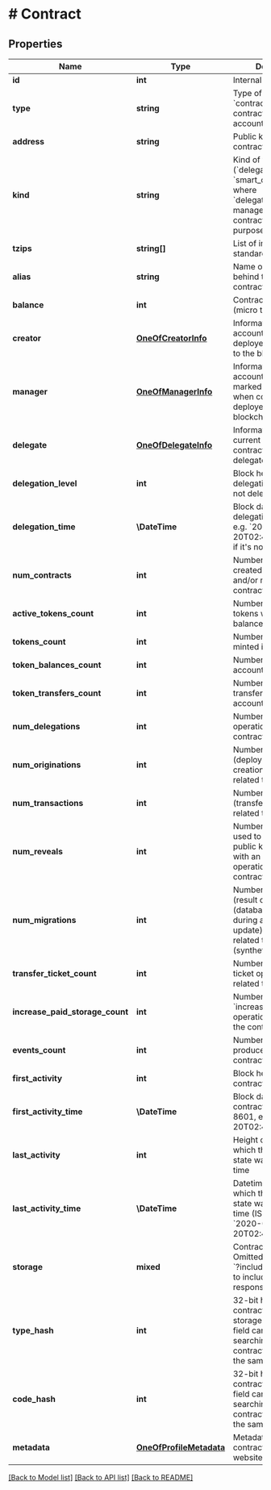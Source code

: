 # # Contract

## Properties

Name | Type | Description | Notes
------------ | ------------- | ------------- | -------------
**id** | **int** | Internal TzKT id | [optional]
**type** | **string** | Type of the account, &#x60;contract&#x60; - smart contract programmable account | [optional]
**address** | **string** | Public key hash of the contract | [optional]
**kind** | **string** | Kind of the contract (&#x60;delegator_contract&#x60; or &#x60;smart_contract&#x60;), where &#x60;delegator_contract&#x60; - manager.tz smart contract for delegation purpose only | [optional]
**tzips** | **string[]** | List of implemented standards (TZIPs) | [optional]
**alias** | **string** | Name of the project behind the contract or contract description | [optional]
**balance** | **int** | Contract balance (micro tez) | [optional]
**creator** | [**OneOfCreatorInfo**](OneOfCreatorInfo.md) | Information about the account, which has deployed the contract to the blockchain | [optional]
**manager** | [**OneOfManagerInfo**](OneOfManagerInfo.md) | Information about the account, which was marked as a manager when contract was deployed to the blockchain | [optional]
**delegate** | [**OneOfDelegateInfo**](OneOfDelegateInfo.md) | Information about the current delegate of the contract. &#x60;null&#x60; if it&#39;s not delegated | [optional]
**delegation_level** | **int** | Block height of latest delegation. &#x60;null&#x60; if it&#39;s not delegated | [optional]
**delegation_time** | **\DateTime** | Block datetime of latest delegation (ISO 8601, e.g. &#x60;2020-02-20T02:40:57Z&#x60;). &#x60;null&#x60; if it&#39;s not delegated | [optional]
**num_contracts** | **int** | Number of contracts, created (originated) and/or managed by the contract | [optional]
**active_tokens_count** | **int** | Number of account tokens with non-zero balances | [optional]
**tokens_count** | **int** | Number of tokens minted in the contract | [optional]
**token_balances_count** | **int** | Number of tokens the account ever had | [optional]
**token_transfers_count** | **int** | Number of token transfers from/to the account | [optional]
**num_delegations** | **int** | Number of delegation operations of the contract | [optional]
**num_originations** | **int** | Number of origination (deployment / contract creation) operations, related the contract | [optional]
**num_transactions** | **int** | Number of transaction (transfer) operations, related to the contract | [optional]
**num_reveals** | **int** | Number of reveal (is used to reveal the public key associated with an account) operations of the contract | [optional]
**num_migrations** | **int** | Number of migration (result of the context (database) migration during a protocol update) operations related to the contract (synthetic type) | [optional]
**transfer_ticket_count** | **int** | Number of transfer ticket operations related to the contract | [optional]
**increase_paid_storage_count** | **int** | Number of &#x60;increase_paid_storage&#x60; operations related to the contract | [optional]
**events_count** | **int** | Number of events produced by the contract | [optional]
**first_activity** | **int** | Block height of the contract creation | [optional]
**first_activity_time** | **\DateTime** | Block datetime of the contract creation (ISO 8601, e.g. &#x60;2020-02-20T02:40:57Z&#x60;) | [optional]
**last_activity** | **int** | Height of the block in which the account state was changed last time | [optional]
**last_activity_time** | **\DateTime** | Datetime of the block in which the account state was changed last time (ISO 8601, e.g. &#x60;2020-02-20T02:40:57Z&#x60;) | [optional]
**storage** | **mixed** | Contract storage value. Omitted by default. Use &#x60;?includeStorage&#x3D;true&#x60; to include it in response. | [optional]
**type_hash** | **int** | 32-bit hash of the contract parameter and storage types. This field can be used for searching similar contracts (which have the same interface). | [optional]
**code_hash** | **int** | 32-bit hash of the contract code. This field can be used for searching same contracts (which have the same script). | [optional]
**metadata** | [**OneOfProfileMetadata**](OneOfProfileMetadata.md) | Metadata of the contract (alias, logo, website, contacts, etc) | [optional]

[[Back to Model list]](../../README.md#models) [[Back to API list]](../../README.md#endpoints) [[Back to README]](../../README.md)
